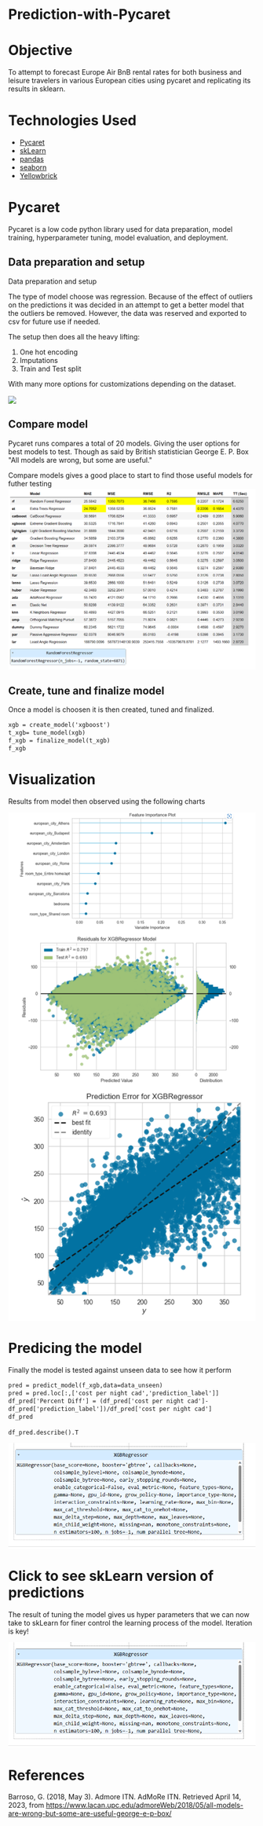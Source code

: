 # Prediction-with-Pycaret

# Objective 
To attempt to forecast Europe Air BnB rental rates for both business and leisure travelers in various European cities using pycaret and replicating its results in sklearn.

# Technologies Used

* [Pycaret](https://pycaret.org/)
* [skLearn](https://scikit-learn.org/stable/index.html)
* [pandas](https://pandas.pydata.org/)
* [seaborn](https://scikit-learn.org/stable/index.html)
* [Yellowbrick](https://www.scikit-yb.org/en/latest/)

# Pycaret
Pycaret is a low code python library used for data preparation, model training, hyperparameter tuning, model evaluation, and deployment. 

## Data preparation and setup
Data preparation and setup

The type of model choose was regression. Because of the effect of outliers on the predictions it was decided in an attempt to get a better model that the outliers be removed. However, the data was reserved and exported to csv for future use if needed.

The setup then does all the heavy lifting:
1) One hot encoding
2) Imputations
3) Train and Test split

With many more options for customizations depending on the dataset.

<img src="https://github.com/Piettro314/Prediction-with-Pycaret/blob/main/media%20content/Setup%20Options.gif" align="center">

## Compare model
Pycaret runs compares a total of 20 models. Giving the user options for best models to test. Though as said by British statistician George E. P. Box "All models are wrong, but some are useful." 

Compare models gives a good place to start to find those useful models for futher testing
<img src="https://github.com/Piettro314/Prediction-with-Pycaret/blob/main/media%20content/CompareModels.png" align="center">

## Create, tune and finalize model
Once a model is choosen it is then created, tuned and finalized. 
```
xgb = create_model('xgboost')
t_xgb= tune_model(xgb)
f_xgb = finalize_model(t_xgb)
f_xgb
```
# Visualization
Results from model then observed using the following charts

<img src="https://github.com/Piettro314/Prediction-with-Pycaret/blob/main/media%20content/FeatureImportance.png" align="center">

<img src="https://github.com/Piettro314/Prediction-with-Pycaret/blob/main/media%20content/ResidualChart.png" align="center">

<img src="https://github.com/Piettro314/Prediction-with-Pycaret/blob/main/media%20content/PredictionError.png" align="center">

# Predicing the model
Finally the model is tested against unseen data to see how it perform
```
pred = predict_model(f_xgb,data=data_unseen)
pred = pred.loc[:,['cost per night cad','prediction_label']]
df_pred['Percent Diff'] = (df_pred['cost per night cad']-df_pred['prediction_label'])/df_pred['cost per night cad']
df_pred

df_pred.describe().T
```
<img src="https://github.com/Piettro314/Prediction-with-Pycaret/blob/main/media%20content/HyperParameters.png" align="center">

# Click to see skLearn version of predictions
The result of tuning the model gives us hyper parameters that we can now take to skLearn for finer control the learning process of the model. Iteration is key!

<img src="https://github.com/Piettro314/Prediction-with-Pycaret/blob/main/media%20content/HyperParameters.png" align="center">

# References
Barroso, G. (2018, May 3). Admore ITN. AdMoRe ITN. Retrieved April 14, 2023, from https://www.lacan.upc.edu/admoreWeb/2018/05/all-models-are-wrong-but-some-are-useful-george-e-p-box/ 

